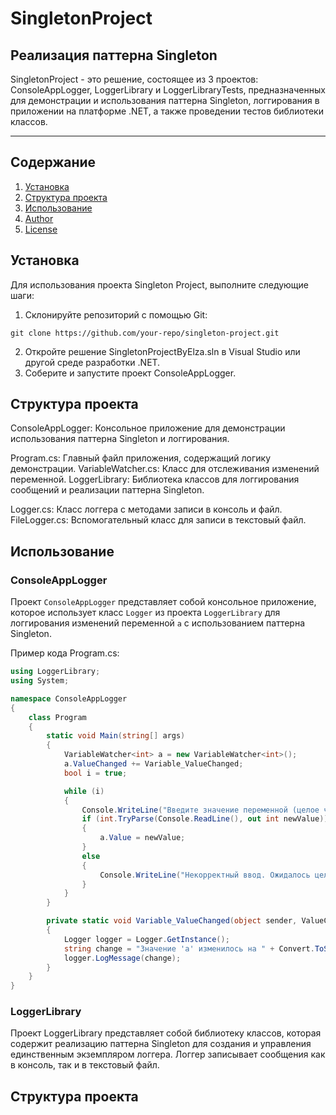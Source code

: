 # SingletonProject
## Реализация паттерна Singleton
SingletonProject - это решение, состоящее из 3 проектов: ConsoleAppLogger, LoggerLibrary и LoggerLibraryTests, предназначенных для демонстрации и использования паттерна Singleton, логгирования в приложении на платформе .NET, а также проведении тестов библиотеки классов.
***
## Содержание


1. [Установка](#Установка)
2. [Структура проекта](#Структура-проекта)
3. [Использование](#Использование)
4. [Author](#author)
5. [License](#license)


## Установка
Для использования проекта Singleton Project, выполните следующие шаги:

1. Склонируйте репозиторий с помощью Git:
```
git clone https://github.com/your-repo/singleton-project.git
```
2. Откройте решение SingletonProjectByElza.sln в Visual Studio или другой среде разработки .NET.
3. Соберите и запустите проект ConsoleAppLogger.

## Структура проекта
ConsoleAppLogger: Консольное приложение для демонстрации использования паттерна Singleton и логгирования.

Program.cs: Главный файл приложения, содержащий логику демонстрации.
VariableWatcher.cs: Класс для отслеживания изменений переменной.
LoggerLibrary: Библиотека классов для логгирования сообщений и реализации паттерна Singleton.

Logger.cs: Класс логгера с методами записи в консоль и файл.
FileLogger.cs: Вспомогательный класс для записи в текстовый файл.



## Использование
### ConsoleAppLogger
Проект `ConsoleAppLogger` представляет собой консольное приложение, которое использует класс `Logger` из проекта `LoggerLibrary` для логгирования изменений переменной `а` с использованием паттерна Singleton.

Пример кода Program.cs:

```csharp
using LoggerLibrary;
using System;

namespace ConsoleAppLogger
{
    class Program
    {
        static void Main(string[] args)
        {
            VariableWatcher<int> a = new VariableWatcher<int>();
            a.ValueChanged += Variable_ValueChanged;
            bool i = true;

            while (i)
            {
                Console.WriteLine("Введите значение переменной (целое число):");
                if (int.TryParse(Console.ReadLine(), out int newValue))
                {
                    a.Value = newValue;
                }
                else
                {
                    Console.WriteLine("Некорректный ввод. Ожидалось целое число.");
                }
            }
        }

        private static void Variable_ValueChanged(object sender, ValueChangedEventArgs<int> e)
        {
            Logger logger = Logger.GetInstance();
            string change = "Значение 'а' изменилось на " + Convert.ToString(e.NewValue);
            logger.LogMessage(change);
        }
    }
}
```
### LoggerLibrary
Проект LoggerLibrary представляет собой библиотеку классов, которая содержит реализацию паттерна Singleton для создания и управления единственным экземпляром логгера. Логгер записывает сообщения как в консоль, так и в текстовый файл.



































## Структура проекта
